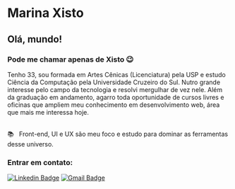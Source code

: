 # Marina Xisto

## Olá, mundo!
### Pode me chamar apenas de Xisto 😉
Tenho 33, sou formada em Artes Cênicas (Licenciatura) pela USP e estudo Ciência da Computação pela Universidade Cruzeiro do Sul. Nutro grande interesse pelo campo da tecnologia e resolvi mergulhar de vez nele. Além da graduação em andamento, agarro toda oportunidade de cursos livres e oficinas que ampliem meu conhecimento em desenvolvimento web, área que mais me interessa hoje.

<br/> 📚 &nbsp; Front-end, UI e UX são meu foco e estudo para dominar as ferramentas desse universo.

### Entrar em contato:
[![Linkedin Badge](https://img.shields.io/badge/-MarinaXisto-blue?style=flat-square&logo=Linkedin&logoColor=white&link=https://www.linkedin.com/in/mrnxisto/)](https://www.linkedin.com/in/mrnxisto/) 
[![Gmail Badge](https://img.shields.io/badge/-contatoxisto@gmail.com-c14438?style=flat-square&logo=Gmail&logoColor=white&link=mailto:contatoxisto@gmail.com)](mailto:contatoxisto@gmail.com)
